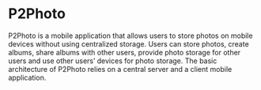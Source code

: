 # P2Photo
P2Photo is a mobile application that allows users to store photos on mobile devices without using centralized storage. Users can store photos, create albums, share albums with other users, provide photo storage for other users and use other users’ devices for photo storage. The basic architecture of P2Photo relies on a central server and a client mobile application.
